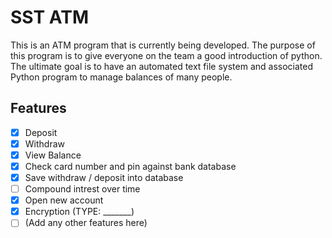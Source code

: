 # SST ATM
This is an ATM program that is currently being developed. The purpose of this program is to give everyone on the team a good introduction of python. The ultimate goal is to have an automated text file system and associated Python program to manage balances of many people.

## Features
- [x] Deposit
- [x] Withdraw
- [x] View Balance
- [x] Check card number and pin against bank database
- [x] Save withdraw / deposit into database
- [ ] Compound intrest over time
- [x] Open new account
- [x] Encryption (TYPE: _______)
- [ ] (Add any other features here)
